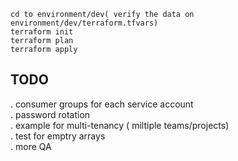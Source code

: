 
```
cd to environment/dev( verify the data on environment/dev/terraform.tfvars)
terraform init   
terraform plan    
terraform apply   

```


## TODO
. consumer groups for each service account   
. password rotation   
. example for multi-tenancy ( miltiple teams/projects)   
. test for emptry arrays   
. more QA   
